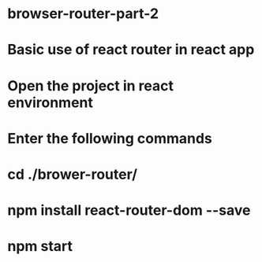 # browser-router-part-2
# Basic use of react router in react app
# Open the project in react environment
# Enter the following commands
# cd ./brower-router/
# npm install react-router-dom --save
# npm start
